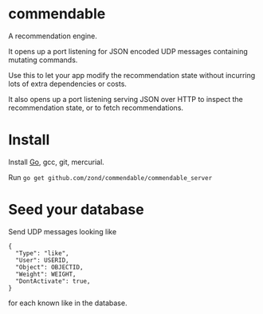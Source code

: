 commendable
===========

A recommendation engine.

It opens up a port listening for JSON encoded UDP messages containing mutating commands. 

Use this to let your app modify the recommendation state without incurring lots of extra dependencies or costs.

It also opens up a port listening serving JSON over HTTP to inspect the recommendation state, or to fetch recommendations.

# Install

Install <a href="http://golang.org/doc/install">Go</a>, gcc, git, mercurial.

Run `go get github.com/zond/commendable/commendable_server`

# Seed your database

Send UDP messages looking like

    {
      "Type": "like",
      "User": USERID,
      "Object": OBJECTID,
      "Weight": WEIGHT,
      "DontActivate": true,
    }

for each known like in the database.

    
